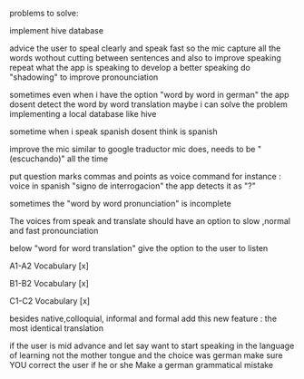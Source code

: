 problems to solve:


implement hive database

advice the user to speal clearly and speak fast so the mic capture all the words wothout cutting between sentences
and also to improve speaking repeat what the app is speaking to develop a better speaking
do "shadowing" to improve pronounciation


sometimes even when i have the option "word by word in german" the app dosent detect the word by word translation 
maybe i can solve the problem implementing a local database like hive

sometime when i speak spanish dosent think is spanish

improve the mic similar to google traductor mic does, needs to be "(escuchando)" all the time

put question marks commas and points as voice command for instance : voice in spanish "signo de interrogacion" the app detects it as "?"


sometimes the "word by word pronunciation" is incomplete

The voices from speak and translate should have an option to slow ,normal and fast pronounciation


below "word for word translation" give the option to the user to listen

A1-A2 Vocabulary [x]

B1-B2 Vocabulary [x]

C1-C2 Vocabulary [x]



besides native,colloquial, informal and formal add this new feature : the most identical translation



if the user is mid advance and let say want to start speaking in the language of learning not the mother tongue and the choice was  german make sure YOU correct the user if he or she Make a german grammatical mistake
